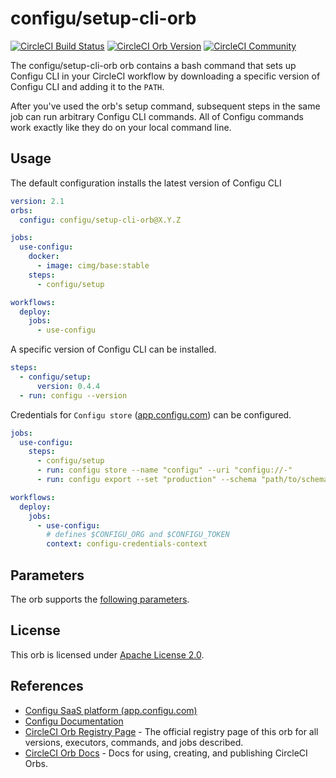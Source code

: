 # configu/setup-cli-orb

[![CircleCI Build Status](https://circleci.com/gh/configu/setup-cli-orb.svg?style=shield "CircleCI Build Status")](https://circleci.com/gh/configu/setup-cli-orb) [![CircleCI Orb Version](https://badges.circleci.com/orbs/configu/setup-cli-orb.svg)](https://circleci.com/orbs/registry/orb/configu/setup-cli-orb) [![CircleCI Community](https://img.shields.io/badge/community-CircleCI%20Discuss-343434.svg)](https://discuss.circleci.com/c/ecosystem/orbs)

The configu/setup-cli-orb orb contains a bash command that sets up Configu CLI in your CircleCI workflow by downloading a specific version of Configu CLI and adding it to the `PATH`.

After you've used the orb's setup command, subsequent steps in the same job can run arbitrary Configu CLI commands. All of Configu commands work exactly like they do on your local command line.

## Usage

The default configuration installs the latest version of Configu CLI

```yaml
version: 2.1
orbs:
  configu: configu/setup-cli-orb@X.Y.Z

jobs:
  use-configu:
    docker:
      - image: cimg/base:stable
    steps:
      - configu/setup

workflows:
  deploy:
    jobs:
      - use-configu
```

A specific version of Configu CLI can be installed.

```yaml
steps:
  - configu/setup:
      version: 0.4.4
  - run: configu --version
```

Credentials for `Configu store` ([app.configu.com](https://app.configu.com/)) can be configured.

```yaml
jobs:
  use-configu:
    steps:
      - configu/setup
      - run: configu store --name "configu" --uri "configu://-"
      - run: configu export --set "production" --schema "path/to/schema.cfgu.json"

workflows:
  deploy:
    jobs:
      - use-configu:
        # defines $CONFIGU_ORG and $CONFIGU_TOKEN
        context: configu-credentials-context
```

## Parameters

The orb supports the [following parameters](https://github.com/configu/setup-cli-orb/blob/main/src/commands/setup.yml#L4).

## License

This orb is licensed under [Apache License 2.0](https://github.com/configu/setup-cli-orb/blob/main/LICENSE).

## References
- [Configu SaaS platform (app.configu.com)](https://app.configu.com/)
- [Configu Documentation](https://configu.com/docs)
- [CircleCI Orb Registry Page](https://circleci.com/orbs/registry/orb/configu/setup-cli-orb) - The official registry page of this orb for all versions, executors, commands, and jobs described.
- [CircleCI Orb Docs](https://circleci.com/docs/2.0/orb-intro/#section=configuration) - Docs for using, creating, and publishing CircleCI Orbs.
